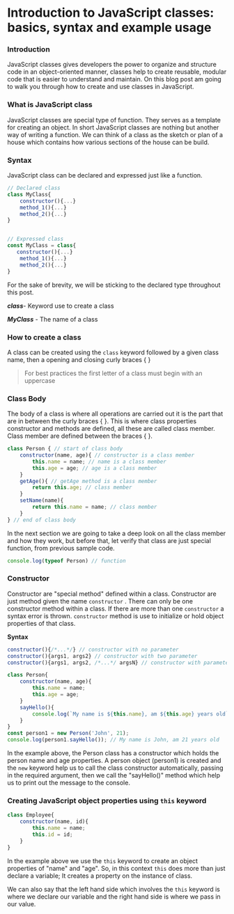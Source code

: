 # Introduction to JavaScript classes: basics, syntax and example usage

### Introduction

JavaScript classes gives developers the power to organize and structure code in an object-oriented manner, classes help to create reusable, modular code that is easier to understand and maintain. On this blog post am going to walk you through how to create and use classes in JavaScript.

### What is JavaScript class

JavaScript classes are special type of function. They serves as a template for creating an object. In short JavaScript classes are nothing but another way of writing a function. We can think of a class as the sketch or plan of a house which contains how various sections of the house can be build.

### Syntax

JavaScript class can be declared and expressed just like a function.

```javascript
// Declared class
class MyClass{
    constructor(){...}
    method_1(){...}
    method_2(){...}
}


// Expressed class
const MyClass = class{
   constructor(){...}
    method_1(){...}
    method_2(){...}
}
```

For the sake of brevity, we will be sticking to the declared type throughout this post.

***class***- Keyword use to create a class

***MyClass*** - The name of a class

### How to create a class

A class can be created using the ``class`` keyword followed by a given class name, then a opening and closing curly braces { }

> For best practices the first letter of a class must begin with an uppercase

### Class Body

The body of a class is where all operations are carried out it is the part that are in between the curly braces { }. This is where class properties constructor and methods are defined, all these are called class member. Class member are defined between the braces { }.

```javascript
class Person { // start of class body
    constructor(name, age){ // constructor is a class member
        this.name = name; // name is a class member
        this.age = age; // age is a class member
    }
    getAge(){ // getAge method is a class member
        return this.age; // class member
    }
    setName(name){
        return this.name = name; // class member
    }
} // end of class body 
```

In the next section we are going to take a deep look on all the class member and how they work, but before that, let verify that class are just special function, from previous sample code.

```javascript
console.log(typeof Person) // function
```

### Constructor

Constructor are "special method" defined within a class. Constructor are just method given the name ``constructor`` . There can only be one constructor method within a class. If there are more than one ``constructor`` a syntax error is thrown. ``constructor`` method is use to initialize or hold object properties of that class. 

**Syntax**

```javascript
constructor(){/*...*/} // constructor with no parameter
constructor(){args1, args2} // constructor with two parameter
constructor(){args1, args2, /*...*/ argsN} // constructor with parameter up to N
```

```javascript
class Person{
    constructor(name, age){
        this.name = name;
        this.age = age;
    }
    sayHello(){
        console.log(`My name is ${this.name}, am ${this.age} years old`)
    }
}
const person1 = new Person('John', 21);
console.log(person1.sayHello()); // My name is John, am 21 years old 
```

In the example above, the Person class has a constructor which holds the person name and age properties. A person object (person1) is created and the ``new`` keyword help us to call the class constructor automatically, passing in the required argument, then we call the "sayHello()" method which help us to print out the message to the console.



### Creating  JavaScript object properties using `this` keyword

```javascript
class Employee{
    constructor(name, id){
        this.name = name;
        this.id = id;
    }
}
```

In the example above we use the `this` keyword to create an object properties of "name" and "age". So, in this context `this` does more than just declare a variable; It creates a property on the instance of class.

We can also say that the left hand side which involves the `this` keyword is where we declare our variable  and the right hand side is where we pass in our value. 
